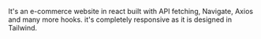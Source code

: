 It's an e-commerce website in react built with API fetching, Navigate, Axios and many more hooks. it's completely responsive as it is designed in Tailwind.
